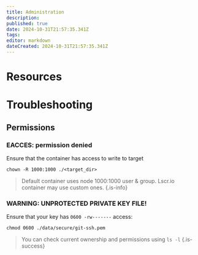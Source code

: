 ```yaml
---
title: Administration
description: 
published: true
date: 2024-10-31T21:57:35.341Z
tags: 
editor: markdown
dateCreated: 2024-10-31T21:57:35.341Z
---
```


# Resources

# Troubleshooting
## Permissions
### EACCES: permission denied
Ensure that the container has access to write to target
```
chown -R 1000:1000 ./<target_dir>
```
> Default container uses node 1000:1000 user & group. Lscr.io container may use custom ones.
{.is-info}

### WARNING: UNPROTECTED PRIVATE KEY FILE!
Ensure that your key has `0600 -rw-------` access:
```
chmod 0600 ./data/secure/git-ssh.pem
```
> You can check current ownership and permissions using `ls -l`
{.is-success}
